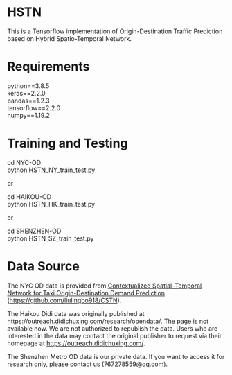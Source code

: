 # HSTN
This is a Tensorflow implementation of Origin-Destination Traffic Prediction based on Hybrid Spatio-Temporal Network.

# Requirements
python==3.8.5   
keras==2.2.0    
pandas==1.2.3     
tensorflow==2.2.0    
numpy==1.19.2

# Training and Testing
cd NYC-OD     
python HSTN_NY_train_test.py

or

cd HAIKOU-OD    
python HSTN_HK_train_test.py

or

cd SHENZHEN-OD    
python HSTN_SZ_train_test.py

# Data Source
The NYC OD data is provided from [Contextualized Spatial–Temporal Network for Taxi Origin-Destination Demand Prediction](https://ieeexplore.ieee.org/abstract/document/8720246) (https://github.com/liulingbo918/CSTN).  

The Haikou Didi data was originally published at https://outreach.didichuxing.com/research/opendata/. The page is not available now. We are not authorized to republish the data. Users who are interested in the data may contact the original publisher to request via their homepage at https://outreach.didichuxing.com/.   

The Shenzhen Metro OD data is our private data. If you want to access it for research only, please contact us (767278559@qq.com).
